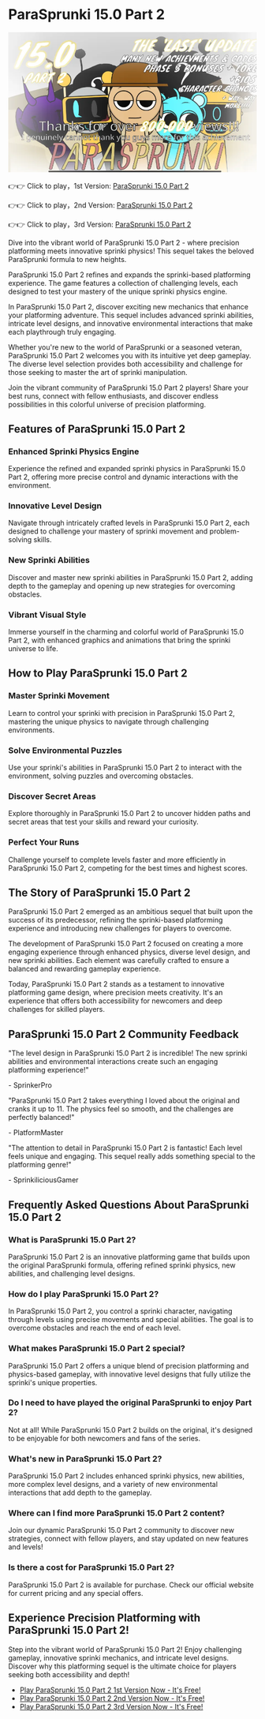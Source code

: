 # ParaSprunki 15.0 Part 2

![ParaSprunki 15.0 Part 2](https://raw.githubusercontent.com/sprunkiscrunkly/parasprunki-15-0-part-2/refs/heads/main/parasprunki-15-0-part-2.png "ParaSprunki 15.0 Part 2")

👉👉 Click to play，1st Version: [ParaSprunki 15.0 Part 2](https://sprunksters.com/parasprunki-15-0-part-2/ "ParaSprunki 15.0 Part 2")

👉👉 Click to play，2nd Version: [ParaSprunki 15.0 Part 2](https://sprunkiscrunkly.com/parasprunki-15-0-part-2/ "ParaSprunki 15.0 Part 2")

👉👉 Click to play，3rd Version: [ParaSprunki 15.0 Part 2](https://sprunkipyramixed.com/parasprunki-15-0-part-2/ "ParaSprunki 15.0 Part 2")

Dive into the vibrant world of ParaSprunki 15.0 Part 2 - where precision platforming meets innovative sprinki physics! This sequel takes the beloved ParaSprunki formula to new heights.

ParaSprunki 15.0 Part 2 refines and expands the sprinki-based platforming experience. The game features a collection of challenging levels, each designed to test your mastery of the unique sprinki physics engine.

In ParaSprunki 15.0 Part 2, discover exciting new mechanics that enhance your platforming adventure. This sequel includes advanced sprinki abilities, intricate level designs, and innovative environmental interactions that make each playthrough truly engaging.

Whether you're new to the world of ParaSprunki or a seasoned veteran, ParaSprunki 15.0 Part 2 welcomes you with its intuitive yet deep gameplay. The diverse level selection provides both accessibility and challenge for those seeking to master the art of sprinki manipulation.

Join the vibrant community of ParaSprunki 15.0 Part 2 players! Share your best runs, connect with fellow enthusiasts, and discover endless possibilities in this colorful universe of precision platforming.

## Features of ParaSprunki 15.0 Part 2

### Enhanced Sprinki Physics Engine

Experience the refined and expanded sprinki physics in ParaSprunki 15.0 Part 2, offering more precise control and dynamic interactions with the environment.

### Innovative Level Design

Navigate through intricately crafted levels in ParaSprunki 15.0 Part 2, each designed to challenge your mastery of sprinki movement and problem-solving skills.

### New Sprinki Abilities

Discover and master new sprinki abilities in ParaSprunki 15.0 Part 2, adding depth to the gameplay and opening up new strategies for overcoming obstacles.

### Vibrant Visual Style

Immerse yourself in the charming and colorful world of ParaSprunki 15.0 Part 2, with enhanced graphics and animations that bring the sprinki universe to life.

## How to Play ParaSprunki 15.0 Part 2

### Master Sprinki Movement

Learn to control your sprinki with precision in ParaSprunki 15.0 Part 2, mastering the unique physics to navigate through challenging environments.

### Solve Environmental Puzzles

Use your sprinki's abilities in ParaSprunki 15.0 Part 2 to interact with the environment, solving puzzles and overcoming obstacles.

### Discover Secret Areas

Explore thoroughly in ParaSprunki 15.0 Part 2 to uncover hidden paths and secret areas that test your skills and reward your curiosity.

### Perfect Your Runs

Challenge yourself to complete levels faster and more efficiently in ParaSprunki 15.0 Part 2, competing for the best times and highest scores.

## The Story of ParaSprunki 15.0 Part 2

ParaSprunki 15.0 Part 2 emerged as an ambitious sequel that built upon the success of its predecessor, refining the sprinki-based platforming experience and introducing new challenges for players to overcome.

The development of ParaSprunki 15.0 Part 2 focused on creating a more engaging experience through enhanced physics, diverse level design, and new sprinki abilities. Each element was carefully crafted to ensure a balanced and rewarding gameplay experience.

Today, ParaSprunki 15.0 Part 2 stands as a testament to innovative platforming game design, where precision meets creativity. It's an experience that offers both accessibility for newcomers and deep challenges for skilled players.

## ParaSprunki 15.0 Part 2 Community Feedback

"The level design in ParaSprunki 15.0 Part 2 is incredible! The new sprinki abilities and environmental interactions create such an engaging platforming experience!"

\- SprinkerPro

"ParaSprunki 15.0 Part 2 takes everything I loved about the original and cranks it up to 11. The physics feel so smooth, and the challenges are perfectly balanced!"

\- PlatformMaster

"The attention to detail in ParaSprunki 15.0 Part 2 is fantastic! Each level feels unique and engaging. This sequel really adds something special to the platforming genre!"

\- SprinkiliciousGamer

## Frequently Asked Questions About ParaSprunki 15.0 Part 2

### What is ParaSprunki 15.0 Part 2?

ParaSprunki 15.0 Part 2 is an innovative platforming game that builds upon the original ParaSprunki formula, offering refined sprinki physics, new abilities, and challenging level designs.

### How do I play ParaSprunki 15.0 Part 2?

In ParaSprunki 15.0 Part 2, you control a sprinki character, navigating through levels using precise movements and special abilities. The goal is to overcome obstacles and reach the end of each level.

### What makes ParaSprunki 15.0 Part 2 special?

ParaSprunki 15.0 Part 2 offers a unique blend of precision platforming and physics-based gameplay, with innovative level designs that fully utilize the sprinki's unique properties.

### Do I need to have played the original ParaSprunki to enjoy Part 2?

Not at all! While ParaSprunki 15.0 Part 2 builds on the original, it's designed to be enjoyable for both newcomers and fans of the series.

### What's new in ParaSprunki 15.0 Part 2?

ParaSprunki 15.0 Part 2 includes enhanced sprinki physics, new abilities, more complex level designs, and a variety of new environmental interactions that add depth to the gameplay.

### Where can I find more ParaSprunki 15.0 Part 2 content?

Join our dynamic ParaSprunki 15.0 Part 2 community to discover new strategies, connect with fellow players, and stay updated on new features and levels!

### Is there a cost for ParaSprunki 15.0 Part 2?

ParaSprunki 15.0 Part 2 is available for purchase. Check our official website for current pricing and any special offers.

## Experience Precision Platforming with ParaSprunki 15.0 Part 2!

Step into the vibrant world of ParaSprunki 15.0 Part 2! Enjoy challenging gameplay, innovative sprinki mechanics, and intricate level designs. Discover why this platforming sequel is the ultimate choice for players seeking both accessibility and depth!

- [Play ParaSprunki 15.0 Part 2 1st Version Now - It's Free!](https://sprunksters.com/parasprunki-15-0-part-2/)
- [Play ParaSprunki 15.0 Part 2 2nd Version Now - It's Free!](https://sprunkiscrunkly.com/parasprunki-15-0-part-2/)
- [Play ParaSprunki 15.0 Part 2 3rd Version Now - It's Free!](https://sprunkipyramixed.com/parasprunki-15-0-part-2/)
